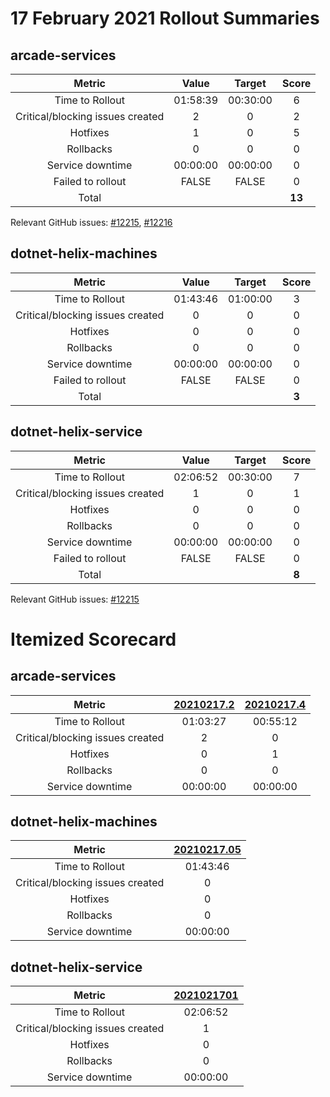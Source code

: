 # 17 February 2021 Rollout Summaries

## arcade-services

|              Metric              |   Value  |  Target  |   Score   |
|:--------------------------------:|:--------:|:--------:|:---------:|
| Time to Rollout                  | 01:58:39 | 00:30:00 |     6     |
| Critical/blocking issues created |     2    |    0     |     2     |
| Hotfixes                         |     1    |    0     |     5     |
| Rollbacks                        |     0    |    0     |     0     |
| Service downtime                 | 00:00:00 | 00:00:00 |     0     |
| Failed to rollout                |   FALSE  |   FALSE  |     0     |
| Total                            |          |          |   **13**   |

Relevant GitHub issues: [#12215](https://github.com/dotnet/core-eng/issues/12215), [#12216](https://github.com/dotnet/core-eng/issues/12216)
## dotnet-helix-machines

|              Metric              |   Value  |  Target  |   Score   |
|:--------------------------------:|:--------:|:--------:|:---------:|
| Time to Rollout                  | 01:43:46 | 01:00:00 |     3     |
| Critical/blocking issues created |     0    |    0     |     0     |
| Hotfixes                         |     0    |    0     |     0     |
| Rollbacks                        |     0    |    0     |     0     |
| Service downtime                 | 00:00:00 | 00:00:00 |     0     |
| Failed to rollout                |   FALSE  |   FALSE  |     0     |
| Total                            |          |          |   **3**   |


## dotnet-helix-service

|              Metric              |   Value  |  Target  |   Score   |
|:--------------------------------:|:--------:|:--------:|:---------:|
| Time to Rollout                  | 02:06:52 | 00:30:00 |     7     |
| Critical/blocking issues created |     1    |    0     |     1     |
| Hotfixes                         |     0    |    0     |     0     |
| Rollbacks                        |     0    |    0     |     0     |
| Service downtime                 | 00:00:00 | 00:00:00 |     0     |
| Failed to rollout                |   FALSE  |   FALSE  |     0     |
| Total                            |          |          |   **8**   |

Relevant GitHub issues: [#12215](https://github.com/dotnet/core-eng/issues/12215)
# Itemized Scorecard

## arcade-services

| Metric | [20210217.2](https://dev.azure.com/dnceng/7ea9116e-9fac-403d-b258-b31fcf1bb293/_build/results?buildId=998715) | [20210217.4](https://dev.azure.com/dnceng/7ea9116e-9fac-403d-b258-b31fcf1bb293/_build/results?buildId=999169) |
|:-----:|:-----:|:-----:|
| Time to Rollout | 01:03:27 | 00:55:12 |
| Critical/blocking issues created | 2 | 0 |
| Hotfixes | 0 | 1 |
| Rollbacks | 0 | 0 |
| Service downtime | 00:00:00 | 00:00:00 |


## dotnet-helix-machines

| Metric | [20210217.05](https://dev.azure.com/dnceng/7ea9116e-9fac-403d-b258-b31fcf1bb293/_build/results?buildId=998480) |
|:-----:|:-----:|
| Time to Rollout | 01:43:46 |
| Critical/blocking issues created | 0 |
| Hotfixes | 0 |
| Rollbacks | 0 |
| Service downtime | 00:00:00 |


## dotnet-helix-service

| Metric | [2021021701](https://dev.azure.com/dnceng/7ea9116e-9fac-403d-b258-b31fcf1bb293/_build/results?buildId=998713) |
|:-----:|:-----:|
| Time to Rollout | 02:06:52 |
| Critical/blocking issues created | 1 |
| Hotfixes | 0 |
| Rollbacks | 0 |
| Service downtime | 00:00:00 |

